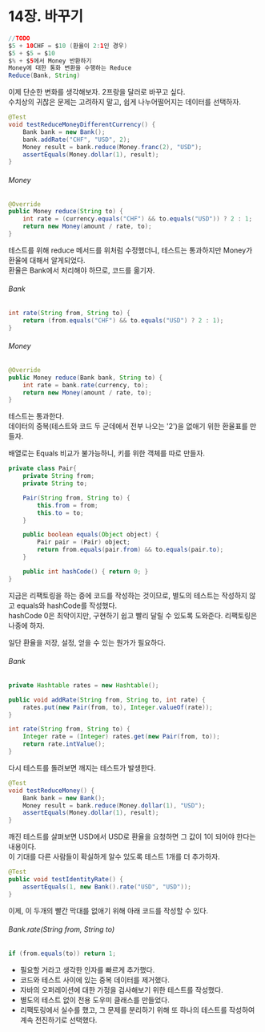 # 14장. 바꾸기

``` java
//TODO
$5 + 10CHF = $10 (환율이 2:1인 경우)
$5 + $5 = $10
$% + $5에서 Money 반환하기
Money에 대한 통화 변환을 수행하는 Reduce
Reduce(Bank, String)
```

이제 단순한 변화를 생각해보자. 2프랑을 달러로 바꾸고 싶다.  
수치상의 귀찮은 문제는 고려하지 말고, 쉽게 나누어떨어지는 데이터를 선택하자.

``` java
@Test
void testReduceMoneyDifferentCurrency() {
    Bank bank = new Bank();
    bank.addRate("CHF", "USD", 2);
    Money result = bank.reduce(Money.franc(2), "USD");
    assertEquals(Money.dollar(1), result);
}
```
###### Money
``` java
@Override
public Money reduce(String to) {
    int rate = (currency.equals("CHF") && to.equals("USD")) ? 2 : 1;
    return new Money(amount / rate, to);
}
```

테스트를 위해 reduce 메서드를 위처럼 수정했더니, 테스트는 통과하지만 Money가 환율에 대해서 알게되었다.  
환율은 Bank에서 처리해야 하므로, 코드를 옮기자.

###### Bank
``` java
int rate(String from, String to) {
    return (from.equals("CHF") && to.equals("USD") ? 2 : 1);
}
```

###### Money
``` java
@Override
public Money reduce(Bank bank, String to) {
    int rate = bank.rate(currency, to);
    return new Money(amount / rate, to);
}
```

테스트는 통과한다.  
데이터의 중복(테스트와 코드 두 군데에서 전부 나오는 '2')을 없애기 위한 환율표를 만들자.

배열로는 Equals 비교가 불가능하니, 키를 위한 객체를 따로 만들자.
```java
private class Pair{
    private String from;
    private String to;

    Pair(String from, String to) {
        this.from = from;
        this.to = to;
    }

    public boolean equals(Object object) {
        Pair pair = (Pair) object;
        return from.equals(pair.from) && to.equals(pair.to);
    }

    public int hashCode() { return 0; }
}
```
지금은 리팩토링을 하는 중에 코드를 작성하는 것이므로, 별도의 테스트는 작성하지 않고 equals와 hashCode를 작성했다.  
hashCode 0은 최악이지만, 구현하기 쉽고 빨리 달릴 수 있도록 도와준다. 리팩토링은 나중에 하자.  

일단 환율을 저장, 설정, 얻을 수 있는 뭔가가 필요하다.
###### Bank
``` java
private Hashtable rates = new Hashtable();

public void addRate(String from, String to, int rate) {
    rates.put(new Pair(from, to), Integer.valueOf(rate));
}

int rate(String from, String to) {
    Integer rate = (Integer) rates.get(new Pair(from, to));
    return rate.intValue();
}
```

다시 테스트를 돌려보면 깨지는 테스트가 발생한다.  
``` java
@Test
void testReduceMoney() {
    Bank bank = new Bank();
    Money result = bank.reduce(Money.dollar(1), "USD");
    assertEquals(Money.dollar(1), result);
}
```
깨진 테스트를 살펴보면 USD에서 USD로 환율을 요청하면 그 값이 1이 되어야 한다는 내용이다.  
이 기대를 다른 사람들이 확실하게 알수 있도록 테스트 1개를 더 추가하자.

``` java
@Test
public void testIdentityRate() {
    assertEquals(1, new Bank().rate("USD", "USD"));
}
```

이제, 이 두개의 빨간 막대를 없애기 위해 아래 코드를 작성할 수 있다.

###### Bank.rate(String from, String to)
``` java
if (from.equals(to)) return 1;
```

- 필요할 거라고 생각한 인자를 빠르게 추가했다.
- 코드와 테스트 사이에 있는 중복 데이터를 제거했다.
- 자바의 오퍼레이션에 대한 가정을 검사해보기 위한 테스트를 작성했다.
- 별도의 테스트 없이 전용 도우미 클래스를 만들었다.
- 리팩토링에서 실수를 했고, 그 문제를 분리하기 위해 또 하나의 테스트를 작성하여 계속 전진하기로 선택했다.